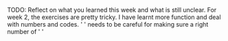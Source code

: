 TODO: Reflect on what you learned this week and what is still unclear.
For week 2, the exercises are pretty tricky. I have learnt more function and deal with numbers and codes. ' ' needs to be careful for making sure a right number of ' '
